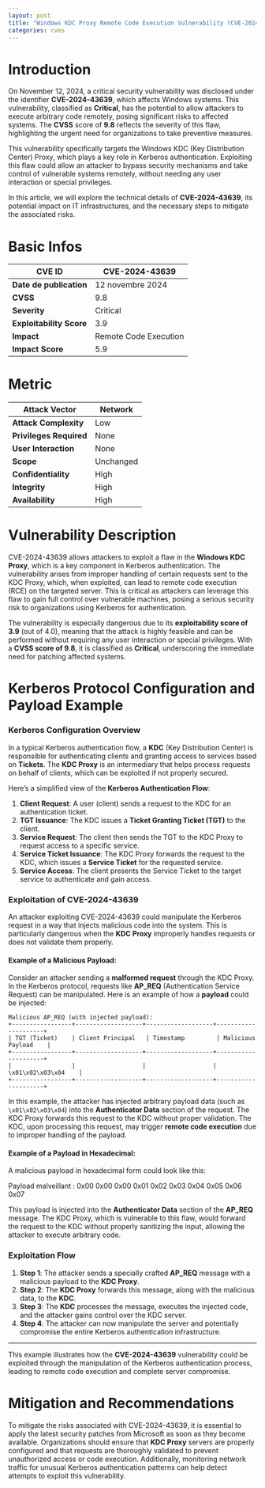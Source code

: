 ```yaml
---
layout: post
title: "Windows KDC Proxy Remote Code Execution Vulnerability (CVE-2024-43639)"
categories: cves
---
```


# Introduction

On November 12, 2024, a critical security vulnerability was disclosed under the identifier **CVE-2024-43639**, which affects Windows systems. This vulnerability, classified as **Critical**, has the potential to allow attackers to execute arbitrary code remotely, posing significant risks to affected systems. The **CVSS** score of **9.8** reflects the severity of this flaw, highlighting the urgent need for organizations to take preventive measures.

This vulnerability specifically targets the Windows KDC (Key Distribution Center) Proxy, which plays a key role in Kerberos authentication. Exploiting this flaw could allow an attacker to bypass security mechanisms and take control of vulnerable systems remotely, without needing any user interaction or special privileges.

In this article, we will explore the technical details of **CVE-2024-43639**, its potential impact on IT infrastructures, and the necessary steps to mitigate the associated risks.

# Basic Infos

| **CVE ID**        | CVE-2024-43639       |
|-------------------|----------------------|
| **Date de publication** | 12 novembre 2024   |
| **CVSS**          | 9.8                  |
| **Severity**      | Critical             |
| **Exploitability Score** | 3.9            |
| **Impact**        | Remote Code Execution|
| **Impact Score**  | 5.9                  |

# Metric

| **Attack Vector**             | Network        |
|-------------------------------|----------------|
| **Attack Complexity**          | Low            |
| **Privileges Required**        | None           |
| **User Interaction**           | None           |
| **Scope**                      | Unchanged      |
| **Confidentiality**            | High           |
| **Integrity**                  | High           |
| **Availability**               | High           |

# Vulnerability Description

CVE-2024-43639 allows attackers to exploit a flaw in the **Windows KDC Proxy**, which is a key component in Kerberos authentication. The vulnerability arises from improper handling of certain requests sent to the KDC Proxy, which, when exploited, can lead to remote code execution (RCE) on the targeted server. This is critical as attackers can leverage this flaw to gain full control over vulnerable machines, posing a serious security risk to organizations using Kerberos for authentication.

The vulnerability is especially dangerous due to its **exploitability score of 3.9** (out of 4.0), meaning that the attack is highly feasible and can be performed without requiring any user interaction or special privileges. With a **CVSS score of 9.8**, it is classified as **Critical**, underscoring the immediate need for patching affected systems.

# Kerberos Protocol Configuration and Payload Example

### **Kerberos Configuration Overview**

In a typical Kerberos authentication flow, a **KDC** (Key Distribution Center) is responsible for authenticating clients and granting access to services based on **Tickets**. The **KDC Proxy** is an intermediary that helps process requests on behalf of clients, which can be exploited if not properly secured.

Here’s a simplified view of the **Kerberos Authentication Flow**:

1. **Client Request**: A user (client) sends a request to the KDC for an authentication ticket.
2. **TGT Issuance**: The KDC issues a **Ticket Granting Ticket (TGT)** to the client.
3. **Service Request**: The client then sends the TGT to the KDC Proxy to request access to a specific service.
4. **Service Ticket Issuance**: The KDC Proxy forwards the request to the KDC, which issues a **Service Ticket** for the requested service.
5. **Service Access**: The client presents the Service Ticket to the target service to authenticate and gain access.

### **Exploitation of CVE-2024-43639**

An attacker exploiting CVE-2024-43639 could manipulate the Kerberos request in a way that injects malicious code into the system. This is particularly dangerous when the **KDC Proxy** improperly handles requests or does not validate them properly.

#### **Example of a Malicious Payload**:

Consider an attacker sending a **malformed request** through the KDC Proxy. In the Kerberos protocol, requests like **AP_REQ** (Authentication Service Request) can be manipulated. Here is an example of how a **payload** could be injected:

```
Malicious AP_REQ (with injected payload):
+-----------------+-------------------+-------------------+---------------------+
| TGT (Ticket)    | Client Principal   | Timestamp         | Malicious Payload    |
+-----------------+-------------------+-------------------+---------------------+
|                 |                   |                   | \x01\x02\x03\x04    |
+-----------------+-------------------+-------------------+---------------------+
```

In this example, the attacker has injected arbitrary payload data (such as `\x01\x02\x03\x04`) into the **Authenticator Data** section of the request. The KDC Proxy forwards this request to the KDC without proper validation. The KDC, upon processing this request, may trigger **remote code execution** due to improper handling of the payload.

#### **Example of a Payload in Hexadecimal**:

A malicious payload in hexadecimal form could look like this:

Payload malveillant :
0x00 0x00 0x00 0x01 0x02 0x03 0x04 0x05 0x06 0x07

This payload is injected into the **Authenticator Data** section of the **AP_REQ** message. The KDC Proxy, which is vulnerable to this flaw, would forward the request to the KDC without properly sanitizing the input, allowing the attacker to execute arbitrary code.

### **Exploitation Flow**

1. **Step 1**: The attacker sends a specially crafted **AP_REQ** message with a malicious payload to the **KDC Proxy**.
2. **Step 2**: The **KDC Proxy** forwards this message, along with the malicious data, to the **KDC**.
3. **Step 3**: The **KDC** processes the message, executes the injected code, and the attacker gains control over the KDC server.
4. **Step 4**: The attacker can now manipulate the server and potentially compromise the entire Kerberos authentication infrastructure.

---

This example illustrates how the **CVE-2024-43639** vulnerability could be exploited through the manipulation of the Kerberos authentication process, leading to remote code execution and complete server compromise.

# Mitigation and Recommendations

To mitigate the risks associated with CVE-2024-43639, it is essential to apply the latest security patches from Microsoft as soon as they become available. Organizations should ensure that **KDC Proxy** servers are properly configured and that requests are thoroughly validated to prevent unauthorized access or code execution. Additionally, monitoring network traffic for unusual Kerberos authentication patterns can help detect attempts to exploit this vulnerability.
